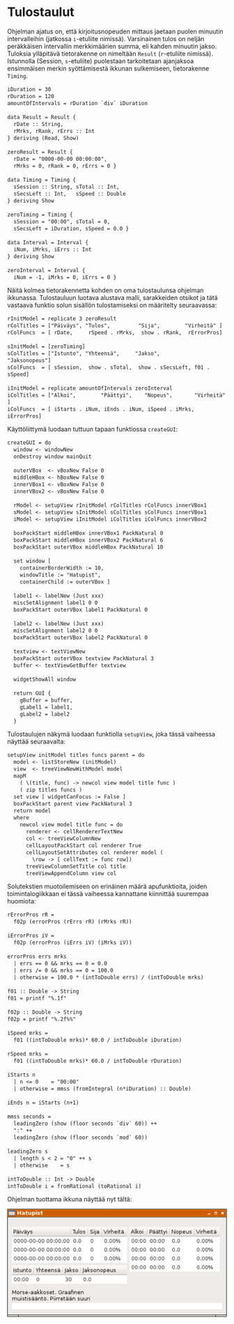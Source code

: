 # Tulostaulut

Ohjelman ajatus on, että kirjoitusnopeuden mittaus jaetaan puolen minuutin intervalleihin (jatkossa `i`-etuliite nimissä). Varsinainen tulos on neljän peräkkäisen intervallin merkkimäärien summa, eli kahden minuutin jakso. Tuloksia ylläpitävä tietorakenne on nimeltään `Result` (`r`-etuliite nimissä). Istunnolla (Session, `s`-etuliite) puolestaan tarkoitetaan ajanjaksoa ensimmäisen merkin syöttämisestä ikkunan sulkemiseen, tietorakenne `Timing`.

```
iDuration = 30
rDuration = 120
amountOfIntervals = rDuration `div` iDuration

data Result = Result { 
  rDate :: String, 
  rMrks, rRank, rErrs :: Int
} deriving (Read, Show)

zeroResult = Result {
  rDate = "0000-00-00 00:00:00", 
  rMrks = 0, rRank = 0, rErrs = 0 }

data Timing = Timing {
  sSession :: String, sTotal :: Int, 
  sSecsLeft :: Int,   sSpeed :: Double
} deriving Show

zeroTiming = Timing {
  sSession = "00:00", sTotal = 0,
  sSecsLeft = iDuration, sSpeed = 0.0 }

data Interval = Interval {
  iNum, iMrks, iErrs :: Int 
} deriving Show

zeroInterval = Interval {
  iNum = -1, iMrks = 0, iErrs = 0 }
```

Näitä kolmea tietorakennetta kohden on oma tulostaulunsa ohjelman ikkunassa. Tulostauluun luotava alustava malli, sarakkeiden otsikot ja tätä vastaava funktio solun sisällön tulostamiseksi on määritelty seuraavassa:

```
rInitModel = replicate 3 zeroResult
rColTitles = ["Päiväys", "Tulos",         "Sija",        "Virheitä" ]
rColFuncs  = [ rDate,     rSpeed . rMrks,  show . rRank,  rErrorPros]

sInitModel = [zeroTiming]
sColTitles = ["Istunto", "Yhteensä",     "Jakso",          "Jaksonopeus"]
sColFuncs  = [ sSession,  show . sTotal,  show . sSecsLeft, f01 . sSpeed]

iInitModel = replicate amountOfIntervals zeroInterval
iColTitles = ["Alkoi",        "Päättyi",    "Nopeus",       "Virheitä" ]
iColFuncs  = [ iStarts . iNum, iEnds . iNum, iSpeed . iMrks, iErrorPros]
```

Käyttöliittymä luodaan tuttuun tapaan funktiossa `createGUI`:

```
createGUI = do
  window <- windowNew
  onDestroy window mainQuit

  outerVBox  <- vBoxNew False 0
  middleHBox <- hBoxNew False 0
  innerVBox1 <- vBoxNew False 0
  innerVBox2 <- vBoxNew False 0

  rModel <- setupView rInitModel rColTitles rColFuncs innerVBox1
  sModel <- setupView sInitModel sColTitles sColFuncs innerVBox1
  iModel <- setupView iInitModel iColTitles iColFuncs innerVBox2

  boxPackStart middleHBox innerVBox1 PackNatural 0
  boxPackStart middleHBox innerVBox2 PackNatural 6
  boxPackStart outerVBox middleHBox PackNatural 10

  set window [
    containerBorderWidth := 10,
    windowTitle := "Hatupist",
    containerChild := outerVBox ]

  label1 <- labelNew (Just xxx)
  miscSetAlignment label1 0 0
  boxPackStart outerVBox label1 PackNatural 0

  label2 <- labelNew (Just xxx)
  miscSetAlignment label2 0 0
  boxPackStart outerVBox label2 PackNatural 0

  textview <- textViewNew
  boxPackStart outerVBox textview PackNatural 3
  buffer <- textViewGetBuffer textview

  widgetShowAll window
  
  return GUI {
    gBuffer = buffer,
    gLabel1 = label1,
    gLabel2 = label2
  }
```

Tulostaulujen näkymä luodaan funktiolla `setupView`, joka tässä vaiheessa näyttää seuraavalta:

```
setupView initModel titles funcs parent = do
  model <- listStoreNew (initModel)
  view  <- treeViewNewWithModel model
  mapM 
    ( \(title, func) -> newcol view model title func )
    ( zip titles funcs )
  set view [ widgetCanFocus := False ]
  boxPackStart parent view PackNatural 3
  return model
  where
    newcol view model title func = do
      renderer <- cellRendererTextNew
      col <- treeViewColumnNew
      cellLayoutPackStart col renderer True
      cellLayoutSetAttributes col renderer model (
        \row -> [ cellText := func row])
      treeViewColumnSetTitle col title
      treeViewAppendColumn view col
```

Solutekstien muotoilemiseen on erinäinen määrä apufunktioita, joiden toimintalogiikkaan ei tässä vaiheessa kannattane kiinnittää suurempaa huomiota:

```
rErrorPros rR = 
  f02p (errorPros (rErrs rR) (rMrks rR))

iErrorPros iV = 
  f02p (errorPros (iErrs iV) (iMrks iV))

errorPros errs mrks 
  | errs == 0 && mrks == 0 = 0.0
  | errs /= 0 && mrks == 0 = 100.0
  | otherwise = 100.0 * (intToDouble errs) / (intToDouble mrks)

f01 :: Double -> String
f01 = printf "%.1f"

f02p :: Double -> String
f02p = printf "%.2f%%"

iSpeed mrks = 
  f01 ((intToDouble mrks)* 60.0 / intToDouble iDuration)

rSpeed mrks = 
  f01 ((intToDouble mrks)* 60.0 / intToDouble rDuration)

iStarts n
  | n <= 0    = "00:00"
  | otherwise = mmss (fromIntegral (n*iDuration) :: Double)

iEnds n = iStarts (n+1)

mmss seconds =
  leadingZero (show (floor seconds `div` 60)) ++ 
  ":" ++ 
  leadingZero (show (floor seconds `mod` 60))

leadingZero s
  | length s < 2 = "0" ++ s
  | otherwise    = s

intToDouble :: Int -> Double
intToDouble i = fromRational (toRational i)
```

Ohjelman tuottama ikkuna näyttää nyt tältä:

![](Hatupist_011.png)

